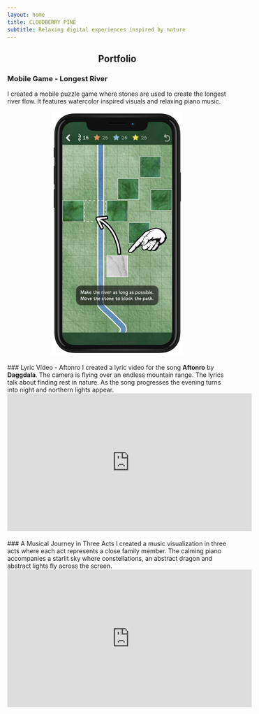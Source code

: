 ```yaml
---
layout: home
title: CLOUDBERRY PINE
subtitle: Relaxing digital experiences inspired by nature
---
```


## <center>Portfolio</center>
### Mobile Game - Longest River
I created a mobile puzzle game where stones are used to create the longest river flow. It features watercolor inspired visuals and relaxing piano music.
<center>
<a href="https://develophant.com">
  <img src="/assets/img/longest_river.jpg" alt="Longest River App" style="width:300px;">
</a>
</center>
<br/>
### Lyric Video - Aftonro
I created a lyric video for the song <b>Aftonro</b> by <b>Daggdala</b>. The camera is flying over an endless mountain range. The lyrics talk about finding rest in nature. As the song progresses the evening turns into night and northern lights appear.
<div class="video-container">
<iframe width="560" height="315" src="https://www.youtube.com/embed/poikg-65wLo?si=EFfwbd7fSzmsHCys" title="YouTube video player" frameborder="0" allow="accelerometer; autoplay; clipboard-write; encrypted-media; gyroscope; picture-in-picture; web-share" allowfullscreen></iframe>
</div>
<br/>
### A Musical Journey in Three Acts
I created a music visualization in three acts where each act represents a close family member. The calming piano accompanies a starlit sky where constellations, an abstract dragon and abstract lights fly across the screen.
<div class="video-container">
<iframe width="560" height="315" src="https://www.youtube.com/embed/ayvtGPZkI6Q?si=OB5bihvxCMTtkSKs" title="YouTube video player" frameborder="0" allow="accelerometer; autoplay; clipboard-write; encrypted-media; gyroscope; picture-in-picture; web-share" allowfullscreen></iframe>
</div>